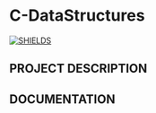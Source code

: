 # C-DataStructures
[![SHIELDS](https://img.shields.io/badge/development-in--progress-yellow)](https://shields.io/)

## PROJECT DESCRIPTION

## DOCUMENTATION